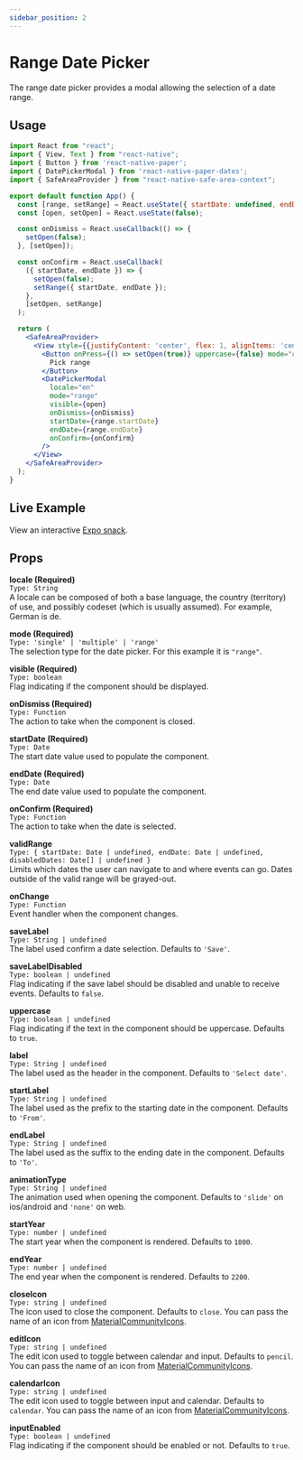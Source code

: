 ```yaml
---
sidebar_position: 2
---
```


# Range Date Picker

The range date picker provides a modal allowing the selection of a date range.

## Usage

```jsx
import React from "react";
import { View, Text } from "react-native";
import { Button } from 'react-native-paper';
import { DatePickerModal } from 'react-native-paper-dates';
import { SafeAreaProvider } from "react-native-safe-area-context";

export default function App() {
  const [range, setRange] = React.useState({ startDate: undefined, endDate: undefined });
  const [open, setOpen] = React.useState(false);

  const onDismiss = React.useCallback(() => {
    setOpen(false);
  }, [setOpen]);

  const onConfirm = React.useCallback(
    ({ startDate, endDate }) => {
      setOpen(false);
      setRange({ startDate, endDate });
    },
    [setOpen, setRange]
  );

  return (
    <SafeAreaProvider>
      <View style={{justifyContent: 'center', flex: 1, alignItems: 'center'}}>
        <Button onPress={() => setOpen(true)} uppercase={false} mode="outlined">
          Pick range
        </Button>
        <DatePickerModal
          locale="en"
          mode="range"
          visible={open}
          onDismiss={onDismiss}
          startDate={range.startDate}
          endDate={range.endDate}
          onConfirm={onConfirm}
        />
      </View>
    </SafeAreaProvider>
  );
}
```

## Live Example

View an interactive [Expo snack](https://snack.expo.dev/@fitzwabs/react-native-paper-dates-range-picker).

## Props

**locale (Required)**  
`Type: String`  
A locale can be composed of both a base language, the country (territory) of use, and possibly codeset (which is usually assumed). For example, German is de.

**mode (Required)**  
`Type: 'single' | 'multiple' | 'range'`  
The selection type for the date picker. For this example it is `"range"`.

**visible (Required)**  
`Type: boolean`  
Flag indicating if the component should be displayed.

**onDismiss (Required)**  
`Type: Function`  
The action to take when the component is closed.

**startDate (Required)**  
`Type: Date`  
The start date value used to populate the component.

**endDate (Required)**  
`Type: Date`  
The end date value used to populate the component.

**onConfirm (Required)**  
`Type: Function`  
The action to take when the date is selected.

**validRange**  
`Type: {
  startDate: Date | undefined,
  endDate: Date | undefined,
  disabledDates: Date[] | undefined
}`  
Limits which dates the user can navigate to and where events can go. Dates outside of the valid range will be grayed-out.

**onChange**  
`Type: Function`  
Event handler when the component changes.

**saveLabel**  
`Type: String | undefined`  
The label used confirm a date selection. Defaults to `'Save'`.

**saveLabelDisabled**  
`Type: boolean | undefined`  
Flag indicating if the save label should be disabled and unable to receive events. Defaults to `false`.

**uppercase**  
`Type: boolean | undefined`  
Flag indicating if the text in the component should be uppercase. Defaults to `true`.

**label**  
`Type: String | undefined`  
The label used as the header in the component. Defaults to `'Select date'`.

**startLabel**  
`Type: String | undefined`  
The label used as the prefix to the starting date in the component. Defaults to `'From'`.

**endLabel**  
`Type: String | undefined`  
The label used as the suffix to the ending date in the component. Defaults to `'To'`.

**animationType**  
`Type: String | undefined`  
The animation used when opening the component. Defaults to `'slide'` on ios/android and `'none'` on web.

**startYear**  
`Type: number | undefined`  
The start year when the component is rendered. Defaults to `1800`.

**endYear**  
`Type: number | undefined`  
The end year when the component is rendered. Defaults to `2200`.

**closeIcon**  
`Type: string | undefined`  
The icon used to close the component. Defaults to `close`. You can pass the name of an icon from [MaterialCommunityIcons](https://materialdesignicons.com/).

**editIcon**  
`Type: string | undefined`  
The edit icon used to toggle between calendar and input. Defaults to `pencil`. You can pass the name of an icon from [MaterialCommunityIcons](https://materialdesignicons.com/).

**calendarIcon**  
`Type: string | undefined`  
The edit icon used to toggle between input and calendar. Defaults to `calendar`. You can pass the name of an icon from [MaterialCommunityIcons](https://materialdesignicons.com/).

**inputEnabled**  
`Type: boolean | undefined`  
Flag indicating if the component should be enabled or not. Defaults to `true`.

